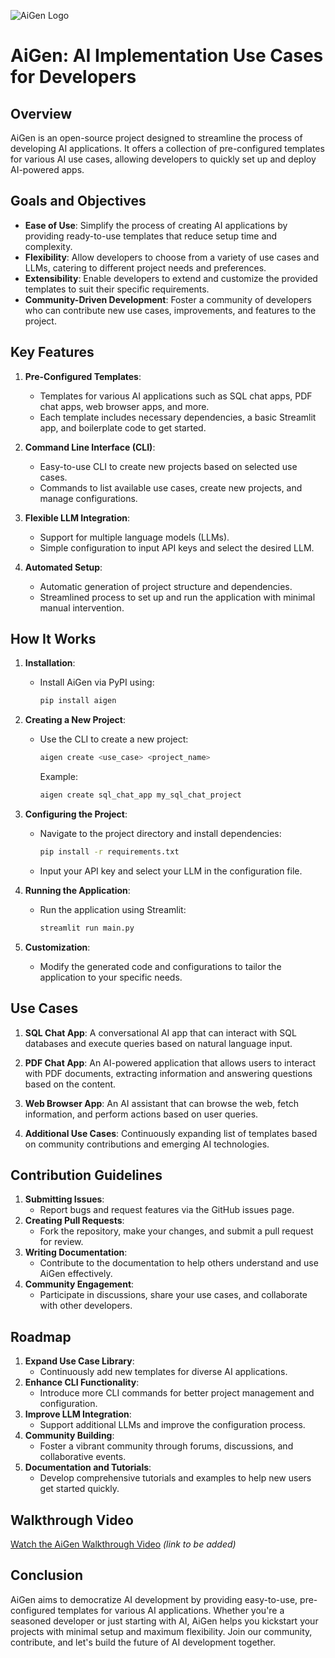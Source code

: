![AiGen Logo](https://www.canva.com/design/DAGHHLZqeMg/hV1QzBPSH2nrRDtMO2ZkdQ/)

# AiGen: AI Implementation Use Cases for Developers

## Overview
AiGen is an open-source project designed to streamline the process of developing AI applications. It offers a collection of pre-configured templates for various AI use cases, allowing developers to quickly set up and deploy AI-powered apps.

## Goals and Objectives
- **Ease of Use**: Simplify the process of creating AI applications by providing ready-to-use templates that reduce setup time and complexity.
- **Flexibility**: Allow developers to choose from a variety of use cases and LLMs, catering to different project needs and preferences.
- **Extensibility**: Enable developers to extend and customize the provided templates to suit their specific requirements.
- **Community-Driven Development**: Foster a community of developers who can contribute new use cases, improvements, and features to the project.

## Key Features
1. **Pre-Configured Templates**:
    - Templates for various AI applications such as SQL chat apps, PDF chat apps, web browser apps, and more.
    - Each template includes necessary dependencies, a basic Streamlit app, and boilerplate code to get started.

2. **Command Line Interface (CLI)**:
    - Easy-to-use CLI to create new projects based on selected use cases.
    - Commands to list available use cases, create new projects, and manage configurations.

3. **Flexible LLM Integration**:
    - Support for multiple language models (LLMs).
    - Simple configuration to input API keys and select the desired LLM.

4. **Automated Setup**:
    - Automatic generation of project structure and dependencies.
    - Streamlined process to set up and run the application with minimal manual intervention.

## How It Works
1. **Installation**:
    - Install AiGen via PyPI using:
      ```bash
      pip install aigen
      ```

2. **Creating a New Project**:
    - Use the CLI to create a new project:
      ```bash
      aigen create <use_case> <project_name>
      ```
      Example:
      ```bash
      aigen create sql_chat_app my_sql_chat_project
      ```

3. **Configuring the Project**:
    - Navigate to the project directory and install dependencies:
      ```bash
      pip install -r requirements.txt
      ```
    - Input your API key and select your LLM in the configuration file.

4. **Running the Application**:
    - Run the application using Streamlit:
      ```bash
      streamlit run main.py
      ```

5. **Customization**:
    - Modify the generated code and configurations to tailor the application to your specific needs.

## Use Cases
1. **SQL Chat App**:
    A conversational AI app that can interact with SQL databases and execute queries based on natural language input.

2. **PDF Chat App**:
    An AI-powered application that allows users to interact with PDF documents, extracting information and answering questions based on the content.

3. **Web Browser App**:
    An AI assistant that can browse the web, fetch information, and perform actions based on user queries.

4. **Additional Use Cases**:
    Continuously expanding list of templates based on community contributions and emerging AI technologies.

## Contribution Guidelines
1. **Submitting Issues**:
    - Report bugs and request features via the GitHub issues page.
2. **Creating Pull Requests**:
    - Fork the repository, make your changes, and submit a pull request for review.
3. **Writing Documentation**:
    - Contribute to the documentation to help others understand and use AiGen effectively.
4. **Community Engagement**:
    - Participate in discussions, share your use cases, and collaborate with other developers.

## Roadmap
1. **Expand Use Case Library**:
    - Continuously add new templates for diverse AI applications.
2. **Enhance CLI Functionality**:
    - Introduce more CLI commands for better project management and configuration.
3. **Improve LLM Integration**:
    - Support additional LLMs and improve the configuration process.
4. **Community Building**:
    - Foster a vibrant community through forums, discussions, and collaborative events.
5. **Documentation and Tutorials**:
    - Develop comprehensive tutorials and examples to help new users get started quickly.

## Walkthrough Video
[Watch the AiGen Walkthrough Video](#) *(link to be added)*

## Conclusion
AiGen aims to democratize AI development by providing easy-to-use, pre-configured templates for various AI applications. Whether you're a seasoned developer or just starting with AI, AiGen helps you kickstart your projects with minimal setup and maximum flexibility. Join our community, contribute, and let's build the future of AI development together.
